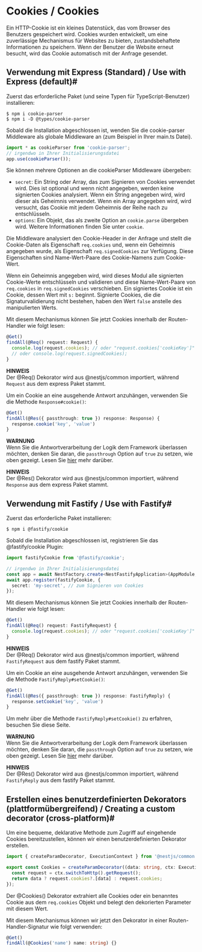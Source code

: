 # Cookies / Cookies

Ein HTTP-Cookie ist ein kleines Datenstück, das vom Browser des Benutzers gespeichert wird. Cookies wurden entwickelt, um eine zuverlässige Mechanismus für Websites zu bieten, zustandsbehaftete Informationen zu speichern. Wenn der Benutzer die Website erneut besucht, wird das Cookie automatisch mit der Anfrage gesendet.

## Verwendung mit Express (Standard) / Use with Express (default)#

Zuerst das erforderliche Paket (und seine Typen für TypeScript-Benutzer) installieren:

```
$ npm i cookie-parser
$ npm i -D @types/cookie-parser
```

Sobald die Installation abgeschlossen ist, wenden Sie die cookie-parser Middleware als globale Middleware an (zum Beispiel in Ihrer main.ts Datei).

```typescript
import * as cookieParser from 'cookie-parser';
// irgendwo in Ihrer Initialisierungsdatei
app.use(cookieParser());
```

Sie können mehrere Optionen an die cookieParser Middleware übergeben:

- `secret`: Ein String oder Array, das zum Signieren von Cookies verwendet wird. Dies ist optional und wenn nicht angegeben, werden keine signierten Cookies analysiert. Wenn ein String angegeben wird, wird dieser als Geheimnis verwendet. Wenn ein Array angegeben wird, wird versucht, das Cookie mit jedem Geheimnis der Reihe nach zu entschlüsseln.
- `options`: Ein Objekt, das als zweite Option an `cookie.parse` übergeben wird. Weitere Informationen finden Sie unter `cookie`.

Die Middleware analysiert den Cookie-Header in der Anfrage und stellt die Cookie-Daten als Eigenschaft `req.cookies` und, wenn ein Geheimnis angegeben wurde, als Eigenschaft `req.signedCookies` zur Verfügung. Diese Eigenschaften sind Name-Wert-Paare des Cookie-Namens zum Cookie-Wert.

Wenn ein Geheimnis angegeben wird, wird dieses Modul alle signierten Cookie-Werte entschlüsseln und validieren und diese Name-Wert-Paare von `req.cookies` in `req.signedCookies` verschieben. Ein signiertes Cookie ist ein Cookie, dessen Wert mit `s:` beginnt. Signierte Cookies, die die Signaturvalidierung nicht bestehen, haben den Wert `false` anstelle des manipulierten Werts.

Mit diesem Mechanismus können Sie jetzt Cookies innerhalb der Routen-Handler wie folgt lesen:

```typescript
@Get()
findAll(@Req() request: Request) {
  console.log(request.cookies); // oder "request.cookies['cookieKey']"
  // oder console.log(request.signedCookies);
}
```

**HINWEIS**  
Der @Req() Dekorator wird aus @nestjs/common importiert, während `Request` aus dem express Paket stammt.

Um ein Cookie an eine ausgehende Antwort anzuhängen, verwenden Sie die Methode `Response#cookie()`:

```typescript
@Get()
findAll(@Res({ passthrough: true }) response: Response) {
  response.cookie('key', 'value')
}
```

**WARNUNG**  
Wenn Sie die Antwortverarbeitung der Logik dem Framework überlassen möchten, denken Sie daran, die `passthrough` Option auf `true` zu setzen, wie oben gezeigt. Lesen Sie [hier](https://docs.nestjs.com/controllers#library-specific-approach) mehr darüber.

**HINWEIS**  
Der @Res() Dekorator wird aus @nestjs/common importiert, während `Response` aus dem express Paket stammt.

## Verwendung mit Fastify / Use with Fastify#

Zuerst das erforderliche Paket installieren:

```
$ npm i @fastify/cookie
```

Sobald die Installation abgeschlossen ist, registrieren Sie das @fastify/cookie Plugin:

```typescript
import fastifyCookie from '@fastify/cookie';

// irgendwo in Ihrer Initialisierungsdatei
const app = await NestFactory.create<NestFastifyApplication>(AppModule, new FastifyAdapter());
await app.register(fastifyCookie, {
  secret: 'my-secret', // zum Signieren von Cookies
});
```

Mit diesem Mechanismus können Sie jetzt Cookies innerhalb der Routen-Handler wie folgt lesen:

```typescript
@Get()
findAll(@Req() request: FastifyRequest) {
  console.log(request.cookies); // oder "request.cookies['cookieKey']"
}
```

**HINWEIS**  
Der @Req() Dekorator wird aus @nestjs/common importiert, während `FastifyRequest` aus dem fastify Paket stammt.

Um ein Cookie an eine ausgehende Antwort anzuhängen, verwenden Sie die Methode `FastifyReply#setCookie()`:

```typescript
@Get()
findAll(@Res({ passthrough: true }) response: FastifyReply) {
  response.setCookie('key', 'value')
}
```

Um mehr über die Methode `FastifyReply#setCookie()` zu erfahren, besuchen Sie diese Seite.

**WARNUNG**  
Wenn Sie die Antwortverarbeitung der Logik dem Framework überlassen möchten, denken Sie daran, die `passthrough` Option auf `true` zu setzen, wie oben gezeigt. Lesen Sie [hier](https://docs.nestjs.com/controllers#library-specific-approach) mehr darüber.

**HINWEIS**  
Der @Res() Dekorator wird aus @nestjs/common importiert, während `FastifyReply` aus dem fastify Paket stammt.

## Erstellen eines benutzerdefinierten Dekorators (plattformübergreifend) / Creating a custom decorator (cross-platform)#

Um eine bequeme, deklarative Methode zum Zugriff auf eingehende Cookies bereitzustellen, können wir einen benutzerdefinierten Dekorator erstellen.

```typescript
import { createParamDecorator, ExecutionContext } from '@nestjs/common';

export const Cookies = createParamDecorator((data: string, ctx: ExecutionContext) => {
  const request = ctx.switchToHttp().getRequest();
  return data ? request.cookies?.[data] : request.cookies;
});
```

Der @Cookies() Dekorator extrahiert alle Cookies oder ein benanntes Cookie aus dem `req.cookies` Objekt und belegt den dekorierten Parameter mit diesem Wert.

Mit diesem Mechanismus können wir jetzt den Dekorator in einer Routen-Handler-Signatur wie folgt verwenden:

```typescript
@Get()
findAll(@Cookies('name') name: string) {}
```

